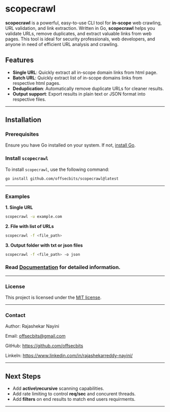 # scopecrawl

**scopecrawl** is a powerful, easy-to-use CLI tool for **in-scope** web crawling, URL validation, and link extraction. Written in Go, **scopecrawl** helps you validate URLs, remove duplicates, and extract valuable links from web pages. This tool is ideal for security professionals, web developers, and anyone in need of efficient URL analysis and crawling.

## Features

- **Single URL**: Quickly extract all in-scope domain links from html page.
- **Batch URL**: Quickly extract list of in-scope domains links from respective html pages.
- **Deduplication**: Automatically remove duplicate URLs for cleaner results.
- **Output support**: Export results in plain text or JSON format into respective files.

---  

## Installation

### Prerequisites

Ensure you have Go installed on your system. If not, [install Go](https://golang.org/doc/install).

### Install `scopecrawl`

To install `scopecrawl`, use the following command:

```bash
go install github.com/offsecbits/scopecrawl@latest
```
---

### Examples

**1. Single URL**
```bash
scopecrawl -u example.com
```
**2. File with list of URLs**
```bash
scopecrawl -f <file_path>
```
**3. Output folder with txt or json files**
```bash
scopecrawl -f <file_path> -o json
```
### **Read [Documentation](./DOCUMENTATION.md) for detailed information.**

---

### **License**

This project is licensed under the [MIT license](LICENSE).

---

### **Contact**

Author: Rajashekar Nayini

Email: offsecbits@gmail.com

GitHub: https://github.com/offsecbits

LinkeIn: https://www.linkedin.com/in/rajashekarreddy-nayini/

---

## **Next Steps**
* Add **active\recursive** scanning capabilities.
* Add rate limiting to control **req/sec** and concurent threads.
* Add **filters** on end results to match end users requirments.
---


